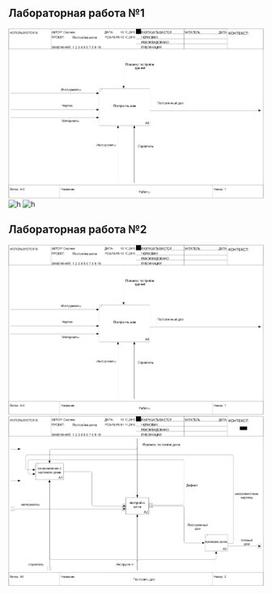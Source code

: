 ## Лабораторная работа №1<br>
![h](https://github.com/Andreyfrech/Andreyfrech.github.io/blob/master/Операция%20Построить%20дом%20_Ramus%20-%20проект1.rsf%20(незарегистрированная%20копия)_files/model.png?raw=true)
![h](http://www.plantuml.com/plantuml/png/TP0zJiCm7CNd-XH_TGA9GvHo0JPcAubeL3T6TYe6X0HbJ0_0W8IOM2t4XqERSeNd6_6Y2AaCdHA_Z_UJFV6rTlLoOPIVbzMLTdeXcT7UouqQJNKsltHsMULdrbWd5xEoBjJer3bxFIXJmmY3rkM5svTkrR0onajQfJli4DCA7zYazLYqbtFk2nxHfVlUJm_OqktutoWyOqTvg56atA0LlFEubNzkv7VzvnpX2Q6dq8e8s93M7808NljSdyRd2KVP2NX3P2i8VlOOBRuH1L-a17HCjCUytgpC2ybAbvb2JOegvnF-0W00)
![h](http://www.plantuml.com/plantuml/png/fPAnIWD148Rhp5CCLscHDn29yI6ibxirMNAvbTaD5aRGizG7i134oZO40tecUORPDtB2Ud2OrSPgXt_-_vjXs87pYlniMeARcEf2aPgYohqbl8BUKEMJ4TbPLPpQKgIpiV4QUYT4zZ8gmr8iOhHKQEfArntUpEbSEVrlOgdFFNgBP4PZZuKXdNjZAuZxyYkl-9Etl9ItGUKmuvTGXnkHtaEzQuO7v6TUVOlBh4q-yYRSxjHmnsinRgI-ZuGdCGeqrF8sRI31JO_xQqAC91ePj0UJPRUn6w4o9wQw-WStl41-atBDYmmIo_NxUB3FEeIKAERakl3ZlaTpCUxFWbHMcFFZNyuC0rqLyl--0000)

## Лабораторная работа №2<br>
![h](https://github.com/Andreyfrech/Andreyfrech.github.io/blob/master/Операция%20Построить%20дом%20_Ramus%20-%20проект1.rsf%20(незарегистрированная%20копия)_files/model.png?raw=true)
![h](https://github.com/Andreyfrech/Andreyfrech.github.io/blob/master/Декомпозиция%20А0.png?raw=true)
